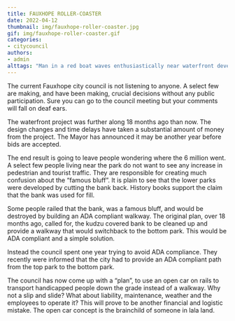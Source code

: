```yaml
---
title: FAUXHOPE ROLLER-COASTER
date: 2022-04-12
thumbnail: img/fauxhope-roller-coaster.jpg
gif: img/fauxhope-roller-coaster.gif
categories:
- citycouncil
authors:
- admin
alttags: "Man in a red boat waves enthusiastically near waterfront development delays impacting Fauxhope city projects"
---
```

The current Fauxhope city council is not listening to anyone. A select few are making, and have been making, crucial decisions without any public participation. Sure you can go to the council meeting but your comments will fall on deaf ears.

The waterfront project was further along 18 months ago than now. The design changes and time delays have taken a substantial amount of money from the project. The Mayor has announced it may be another year before bids are accepted.

The end result is going to leave people wondering where the 6 million went. A select few people living near the park do not want to see any increase in pedestrian and tourist traffic. They are responsible for creating much confusion about the “famous bluff”. It is plain to see that the lower parks were developed by cutting the bank back. History books support the claim that the bank was used for fill.

Some people railed that the bank, was a famous bluff, and would be destroyed by building an ADA compliant walkway. The original plan, over 18 months ago, called for, the kudzu covered bank to be cleaned up and provide a walkway that would switchback to the bottom park. This would be ADA compliant and a simple solution.

Instead the council spent one year trying to avoid ADA compliance. They recently were informed that the city had to provide an ADA compliant path from the top park to the bottom park.

The council has now come up with a “plan”, to use an open car on rails to transport handicapped people down the grade instead of a walkway. Why not a slip and slide? What about liability, maintenance, weather and the employees to operate it? This will prove to be another financial and logistic mistake. The open car concept is the brainchild of someone in lala land.
